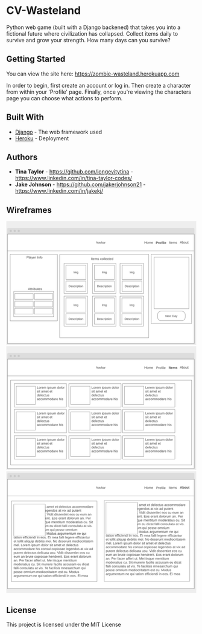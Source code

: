 # CV-Wasteland

Python web game (built with a Django backened) that takes you into a fictional future where civilization has collapsed. Collect items daily to survive and grow your strength. How many days can you survive?

## Getting Started

You can view the site here: https://zombie-wasteland.herokuapp.com

In order to begin, first create an account or log in. Then create a character from within your 'Profile' page. Finally, once you're viewing the characters page you can choose what actions to perform.

## Built With

* [Django](https://www.djangoproject.com) - The web framework used
* [Heroku](https://www.heroku.com) - Deployment

## Authors

* **Tina Taylor** - https://github.com/longevitytina - https://www.linkedin.com/in/tina-taylor-codes/
* **Jake Johnson** - https://github.com/jakerjohnson21 - https://www.linkedin.com/in/jakekj/

## Wireframes

![Wireframe1](/wasteland/main_app/img/ss1.png)
![Wireframe2](/wasteland/main_app/img/ss2.png)
![Wireframe3](/wasteland/main_app/img/ss3.png)

## License

This project is licensed under the MIT License
